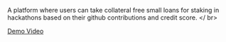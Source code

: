 A platform where users can take collateral free small loans for staking in hackathons based on their github contributions and credit score. </ br>

[Demo Video](https://youtu.be/p9rDjV9kkF4)
